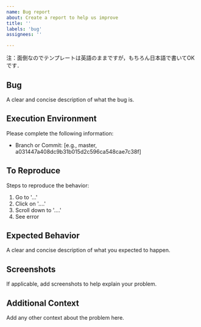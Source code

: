```yaml
---
name: Bug report
about: Create a report to help us improve
title: ''
labels: 'bug'
assignees: ''

---
```


注：面倒なのでテンプレートは英語のままですが，もちろん日本語で書いてOKです．

## Bug

A clear and concise description of what the bug is.

## Execution Environment

Please complete the following information:

- Branch or Commit: [e.g., master, a031447a408dc9b31b015d2c596ca548cae7c38f]

## To Reproduce

Steps to reproduce the behavior:

1. Go to '...'
2. Click on '....'
3. Scroll down to '....'
4. See error

## Expected Behavior

A clear and concise description of what you expected to happen.

## Screenshots

If applicable, add screenshots to help explain your problem.

## Additional Context

Add any other context about the problem here.
